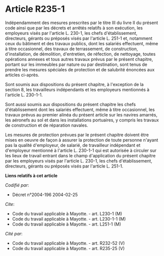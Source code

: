 # Article R235-1

Indépendamment des mesures prescrites par le titre III du livre II du présent code ainsi que par les décrets et arrêtés
relatifs à son exécution, les employeurs visés par l'article L. 230-1, les chefs d'établissement, directeurs, gérants ou
préposés visés par l'article L. 251-1 et, notamment ceux du bâtiment et des travaux publics, dont les salariés effectuent,
même à titre occasionnel, des travaux de terrassement, de construction, d'installation, de démolition, d'entretien, de
réfection, de nettoyage, toutes opérations annexes et tous autres travaux prévus par le présent chapitre, portant sur les
immeubles par nature ou par destination, sont tenus de prendre les mesures spéciales de protection et de salubrité énoncées
aux articles ci-après.

Sont soumis aux dispositions du présent chapitre, à l'exception de la section 8, les travailleurs indépendants et les
employeurs mentionnés à l'article L. 230-1-1.

Sont aussi soumis aux dispositions du présent chapitre les chefs d'établissement dont les salariés effectuent, même à titre
occasionnel, les travaux prévus au premier alinéa du présent article sur les navires amarrés, les aéronefs au sol et dans les
installations portuaires, y compris les travaux de construction et de réparation navales.

Les mesures de protection prévues par le présent chapitre doivent être mises en oeuvre de façon à assurer la protection de
toute personne n'ayant pas la qualité d'employeur, de salarié, de travailleur indépendant et d'employeur mentionné à
l'article L. 230-1-1 qui est autorisée à circuler sur les lieux de travail entrant dans le champ d'application du présent
chapitre par les employeurs visés par l'article L. 230-1, les chefs d'établissement, directeurs, gérants ou préposés visés
par l'article L. 251-1.

**Liens relatifs à cet article**

_Codifié par_:

  - Décret n°2004-196 2004-02-25

_Cite_:

  - Code du travail applicable à Mayotte. - art. L230-1 (M)
  - Code du travail applicable à Mayotte. - art. L230-1-1 (M)
  - Code du travail applicable à Mayotte. - art. L251-1 (M)

_Cité par_:

  - Code du travail applicable à Mayotte. - art. R232-52 (V)
  - Code du travail applicable à Mayotte. - art. R235-25 (V)
